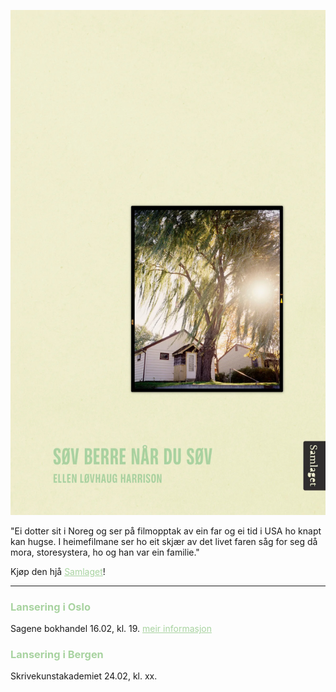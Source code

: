 ![Omslag](docs/assets/MjRmt6wCGgaLg2Rtz5JzhvzIB5w6S5jKxflzfnx0_1200x.jpg)

"Ei dotter sit i Noreg og ser på filmopptak av ein far og ei tid i USA ho knapt kan hugse. I heimefilmane ser ho eit skjær av det livet faren såg for seg då mora, storesystera, ho og han var ein familie."
  
Kjøp den hjå <a href="https://samlaget.no/collections/varens-boker-2023/products/sov-berre-nar-du-sov-1" style="color:#a8d3a0;">Samlaget</a>!

---


<h3 style="color:#a8d3a0;">Lansering i Oslo</h3>   
Sagene bokhandel     
16.02, kl. 19.   
<a href="https://fb.me/e/3mRjyNnb7" style="color:#a8d3a0;">meir informasjon</a>
  
  
<h3 style="color:#a8d3a0;">Lansering i Bergen</h3>
Skrivekunstakademiet    
24.02, kl. xx.   
